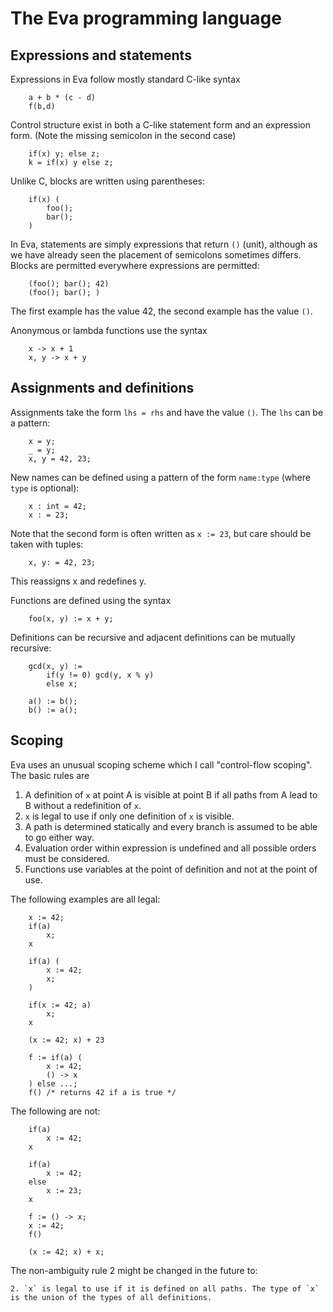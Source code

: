 # The Eva programming language
## Expressions and statements

Expressions in Eva follow mostly standard C-like syntax

```
	a + b * (c - d)
	f(b,d)
```

Control structure exist in both a C-like statement form and an expression form. (Note the missing semicolon in the second case)

```
	if(x) y; else z;
	k = if(x) y else z;
```

Unlike C, blocks are written using parentheses:

```
	if(x) (
		foo();
		bar();
	)
```

In Eva, statements are simply expressions that return `()` (unit), although as we have already seen the placement of semicolons sometimes differs.
Blocks are permitted everywhere expressions are permitted:

```
	(foo(); bar(); 42)
	(foo(); bar(); )
```

The first example has the value 42, the second example has the value `()`.

Anonymous or lambda functions use the syntax
```
	x -> x + 1
	x, y -> x + y
```

## Assignments and definitions

Assignments take the form `lhs = rhs` and have the value `()`. The `lhs` can be a pattern:

```
	x = y;
	_ = y;
	x, y = 42, 23;
```

New names can be defined using a pattern of the form `name:type` (where `type` is optional):

```
	x : int = 42;
	x : = 23;
```

Note that the second form is often written as `x := 23`, but care should be taken with tuples:

```
	x, y: = 42, 23;
```

This reassigns x and redefines y.

Functions are defined using the syntax

```
	foo(x, y) := x + y;
```

Definitions can be recursive and adjacent definitions can be mutually recursive:

```
	gcd(x, y) :=
		if(y != 0) gcd(y, x % y)
		else x;
	
	a() := b();
	b() := a();
```

## Scoping

Eva uses an unusual scoping scheme which I call "control-flow scoping". The basic rules are

1. A definition of `x` at point A is visible at point B if all paths from A lead to B without a redefinition of `x`.
2. `x` is legal to use if only one definition of `x` is visible.
3. A path is determined statically and every branch is assumed to be able to go either way.
4. Evaluation order within expression is undefined and all possible orders must be considered.
5. Functions use variables at the point of definition and not at the point of use.

The following examples are all legal:

```
	x := 42;
	if(a)
		x;
	x
```
```
	if(a) (
		x := 42;
		x;
	)
```
```
	if(x := 42; a)
		x;
	x
```
```
	(x := 42; x) + 23
```
```
	f := if(a) (
		x := 42;
		() -> x
	) else ...;
	f() /* returns 42 if a is true */
```

The following are not:

```
	if(a)
		x := 42;
	x
```
```
	if(a)
		x := 42;
	else
		x := 23;
	x
```
```
	f := () -> x;
	x := 42;
	f()
```
```
	(x := 42; x) + x;
```

The non-ambiguity rule 2 might be changed in the future to:

	2. `x` is legal to use if it is defined on all paths. The type of `x` is the union of the types of all definitions.
